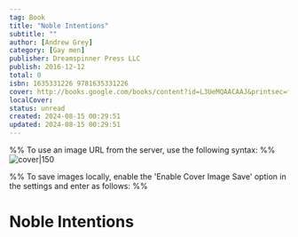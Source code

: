 ```yaml
---
tag: Book
title: "Noble Intentions"
subtitle: ""
author: [Andrew Grey]
category: [Gay men]
publisher: Dreamspinner Press LLC
publish: 2016-12-12
total: 0
isbn: 1635331226 9781635331226
cover: http://books.google.com/books/content?id=L3UeMQAACAAJ&printsec=frontcover&img=1&zoom=1&source=gbs_api
localCover: 
status: unread
created: 2024-08-15 00:29:51
updated: 2024-08-15 00:29:51
---
```


%% To use an image URL from the server, use the following syntax: %%
![cover|150](http://books.google.com/books/content?id=L3UeMQAACAAJ&printsec=frontcover&img=1&zoom=1&source=gbs_api)

%% To save images locally, enable the 'Enable Cover Image Save' option in the settings and enter as follows: %%


# Noble Intentions